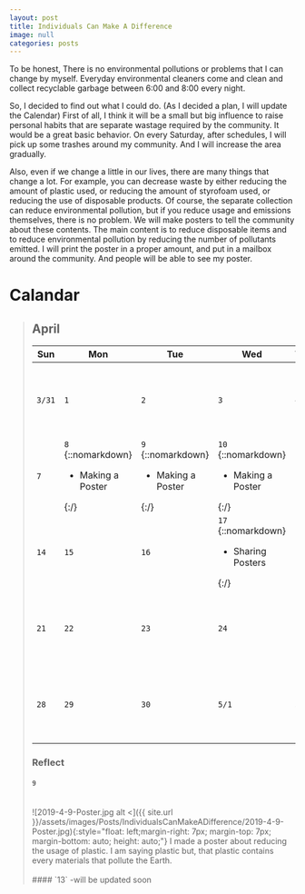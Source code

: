 ```yaml
---
layout: post
title: Individuals Can Make A Difference
image: null
categories: posts
---
```


To be honest, There is no environmental pollutions or problems that I can change by myself.
Everyday environmental cleaners come and clean and collect recyclable garbage between 6:00 and 8:00 every night.

So, I decided to find out what I could do.
(As I decided a plan, I will update the Calendar)
First of all, I think it will be a small but big influence to raise personal habits that are separate wastage required by the community.
It would be a great basic behavior.
On every Saturday, after schedules, I will pick up some trashes around my community. And I will increase the area gradually.

Also, even if we change a little in our lives, there are many things that change a lot.
For example, you can decrease waste by either reducing the amount of plastic used, or reducing the amount of styrofoam used, or reducing the use of disposable products.
Of course, the separate collection can reduce environmental pollution, but if you reduce usage and emissions themselves, there is no problem.
We will make posters to tell the community about these contents.
The main content is to reduce disposable items and to reduce environmental pollution by reducing the number of pollutants emitted.
I will print the poster in a proper amount, and put in a mailbox around the community. And people will be able to see my poster. 

# Calandar

> ## April
> 
>|<center>Sun</center>|<center>Mon</center>|<center>Tue</center>|<center>Wed</center>|<center>Thu</center>|<center>Fri</center>|<center>Sat</center>|
>|--------------------|--------------------|--------------------|--------------------|--------------------|--------------------|--------------------|
>|`3/31`<br/>    |`1`<br/>       |`2`<br/>       |`3`<br/>       |`4`<br/>       |`5`<br/>       |`6` <br/>{::nomarkdown}<ul><li>Picking Trash</li></ul>{:/}|
>|`7`<br/> |`8`<br/> {::nomarkdown}<ul><li>Making a Poster</li></ul>{:/} |`9`<br/> {::nomarkdown}<ul><li>Making a Poster</li></ul>{:/} |`10`<br/> {::nomarkdown}<ul><li>Making a Poster</li></ul>{:/} |`11`<br/>      |`12`<br/>      |`13` {::nomarkdown}<ul><li>Picking Trash</li></ul>{:/}|
>|`14`<br/> |`15`<br/>      |`16`<br/>      |`17`<br/> {::nomarkdown}<ul><li>Sharing Posters</li></ul>{:/} |`18`<br/>      |`19`<br/>      |`20` {::nomarkdown}<ul><li>Picking Trash</li></ul>{:/}|
>|`21`<br/>      |`22`<br/>      |`23`<br/>      |`24`<br/>      |`25`<br/>      |`26`<br/>      |`27` {::nomarkdown}<ul><li>Picking Trash</li></ul>{:/}|
>|`28`<br/>      |`29`<br/>      |`30`<br/>      |`5/1`<br/>     |`5/2`<br/>     |`5/3`<br/>     |`5/4` {::nomarkdown}<ul><li>Picking Trash</li></ul>{:/}|
>
> ### Reflect
> #### `9`
> <br />
><a name="2019-4-9-Poster.jpg"></a>
>![2019-4-9-Poster.jpg alt <]({{ site.url }}/assets/images/Posts/IndividualsCanMakeADifference/2019-4-9-Poster.jpg){:style="float: left;margin-right: 7px; margin-top: 7px; margin-bottom: auto; height: auto;"}
> I made a poster about reducing the usage of plastic. 
> I am saying plastic but, that plastic contains every materials that pollute the Earth.
> <br/>
> <br/>
> #### `13`
> -will be updated soon

<br />
